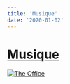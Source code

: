 ```yaml
---
title: 'Musique'
date: '2020-01-02'
---
```


# [Musique](https://dry-brushlands-36744.herokuapp.com/home/library)

[![The Office](https://i.imgur.com/MPIULJw.png)](https://dry-brushlands-36744.herokuapp.com/home/library)